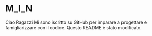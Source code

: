 # M_I_N

Ciao Ragazzi
Mi sono iscritto su GitHub per imparare a progettare e famigliarizzare con il codice. 
Questo README è stato modificato.
